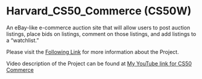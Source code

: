# Harvard_CS50_Commerce (CS50W)

An eBay-like e-commerce auction site that will allow users to post auction listings, place bids on listings, comment on those listings, and add listings to a “watchlist.”

Please visit the [Following Link](https://cs50.harvard.edu/web/2020/projects/2/commerce/) for more information about the Project.

Video description of the Project can be found at [My YouTube link for CS50 Commerce](https://youtu.be/BjwjMfr-olM)
